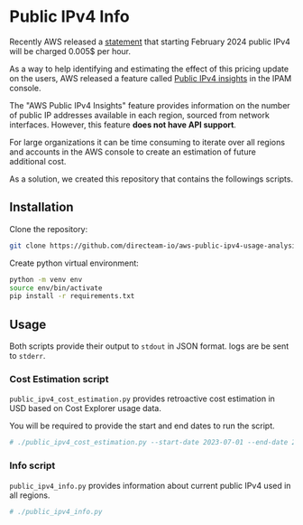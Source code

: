 # Public IPv4 Info

Recently AWS released a [statement](https://aws.amazon.com/blogs/aws/new-aws-public-ipv4-address-charge-public-ip-insights/) that starting February 2024 public IPv4 will be charged 0.005$ per hour.

As a way to help identifying and estimating the effect of this pricing update on the users, AWS released a feature called [Public IPv4 insights](https://aws.amazon.com/about-aws/whats-new/2023/07/aws-public-ip-insights-vpc-ip-address-manager/) in the IPAM console.

The "AWS Public IPv4 Insights" feature provides information on the number of public IP addresses available in each region, sourced from network interfaces. However, this feature __does not have API support__.

For large organizations it can be time consuming to iterate over all regions and accounts in the AWS console to create an estimation of future additional cost.

As a solution, we created this repository that contains the followings scripts.

## Installation

Clone the repository:
``` bash
git clone https://github.com/directeam-io/aws-public-ipv4-usage-analysis.git
```

Create python virtual environment:
``` bash
python -m venv env
source env/bin/activate
pip install -r requirements.txt
```

## Usage

Both scripts provide their output to `stdout` in JSON format. 
logs are be sent to `stderr`.

### Cost Estimation script

`public_ipv4_cost_estimation.py` provides retroactive cost estimation in USD based on Cost Explorer usage data.

You will be required to provide the start and end dates to run the script.

```bash
# ./public_ipv4_cost_estimation.py --start-date 2023-07-01 --end-date 2023-08-01
```

### Info script

`public_ipv4_info.py` provides information about current public IPv4 used in all regions.

```bash
# ./public_ipv4_info.py
```


